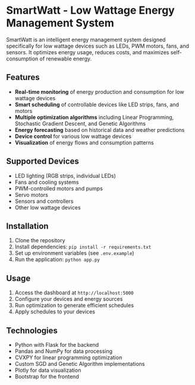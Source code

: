 # SmartWatt - Low Wattage Energy Management System

SmartWatt is an intelligent energy management system designed specifically for low wattage devices such as LEDs, PWM motors, fans, and sensors. It optimizes energy usage, reduces costs, and maximizes self-consumption of renewable energy.

## Features

- **Real-time monitoring** of energy production and consumption for low wattage devices
- **Smart scheduling** of controllable devices like LED strips, fans, and motors
- **Multiple optimization algorithms** including Linear Programming, Stochastic Gradient Descent, and Genetic Algorithms
- **Energy forecasting** based on historical data and weather predictions
- **Device control** for various low wattage devices
- **Visualization** of energy flows and consumption patterns

## Supported Devices

- LED lighting (RGB strips, individual LEDs)
- Fans and cooling systems
- PWM-controlled motors and pumps
- Servo motors
- Sensors and controllers
- Other low wattage devices

## Installation

1. Clone the repository
2. Install dependencies: `pip install -r requirements.txt`
3. Set up environment variables (see `.env.example`)
4. Run the application: `python app.py`

## Usage

1. Access the dashboard at `http://localhost:5000`
2. Configure your devices and energy sources
3. Run optimization to generate efficient schedules
4. Apply schedules to your devices

## Technologies

- Python with Flask for the backend
- Pandas and NumPy for data processing
- CVXPY for linear programming optimization
- Custom SGD and Genetic Algorithm implementations
- Plotly for data visualization
- Bootstrap for the frontend

